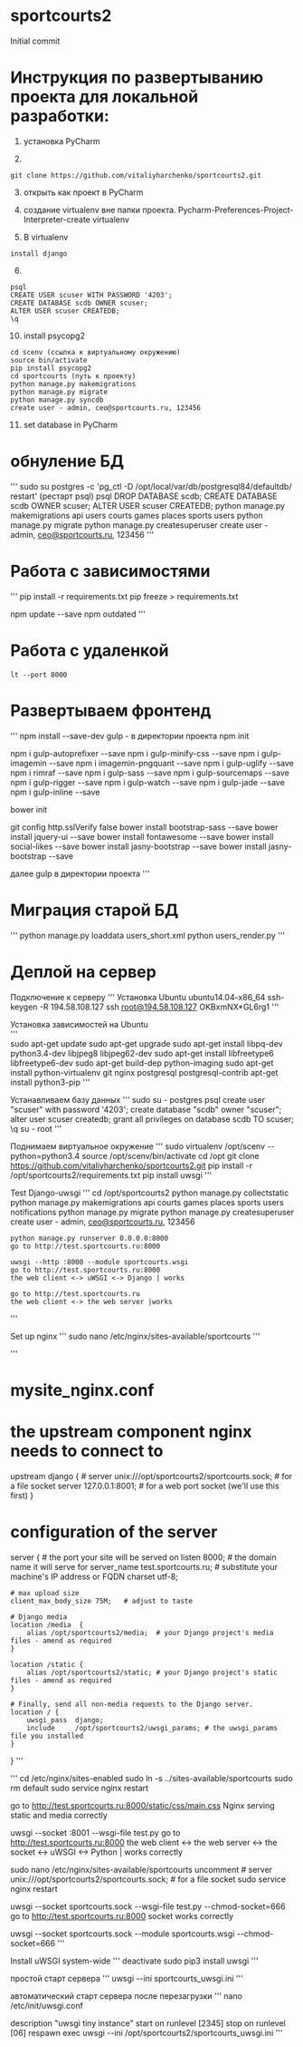 # sportcourts2

Initial commit

# Инструкция по развертыванию проекта для локальной разработки:

1) установка PyCharm

2) 
```
git clone https://github.com/vitaliyharchenko/sportcourts2.git
```

3) открыть как проект в PyCharm

4) создание virtualenv вне папки проекта. Pycharm-Preferences-Project-Interpreter-create virtualenv

5) В virtualenv 

```
install django
```

6)
```
psql
CREATE USER scuser WITH PASSWORD '4203';
CREATE DATABASE scdb OWNER scuser;
ALTER USER scuser CREATEDB;
\q
```

10) install psycopg2

```
cd scenv (ссылка к виртуальному окружению)
source bin/activate
pip install psycopg2
cd sportcourts (путь к проекту)
python manage.py makemigrations
python manage.py migrate
python manage.py syncdb
create user - admin, ceo@sportcourts.ru, 123456
```

11) set database in PyCharm

# обнуление БД

'''
sudo su postgres -c 'pg_ctl -D /opt/local/var/db/postgresql84/defaultdb/ restart' (рестарт psql)
psql
DROP DATABASE scdb;
CREATE DATABASE scdb OWNER scuser;
ALTER USER scuser CREATEDB;
python manage.py makemigrations api users courts games places sports users
python manage.py migrate
python manage.py createsuperuser
create user - admin, ceo@sportcourts.ru, 123456
'''


# Работа с зависимостями
'''
pip install -r requirements.txt
pip freeze > requirements.txt

npm update --save
npm outdated
'''

# Работа с удаленкой #
```
lt --port 8000
```

# Развертываем фронтенд #
'''
npm install --save-dev gulp - в директории проекта
npm init

npm i gulp-autoprefixer --save
npm i gulp-minify-css --save
npm i gulp-imagemin --save
npm i imagemin-pngquant --save
npm i gulp-uglify --save
npm i rimraf --save
npm i gulp-sass --save
npm i gulp-sourcemaps --save
npm i gulp-rigger --save
npm i gulp-watch --save
npm i gulp-jade --save
npm i gulp-inline --save


bower init

git config http.sslVerify false
bower install bootstrap-sass --save
bower install jquery-ui --save
bower install fontawesome --save
bower install social-likes --save
bower install jasny-bootstrap --save
bower install jasny-bootstrap --save

далее gulp в директории проекта
'''

# Миграция старой БД

'''
python manage.py loaddata users_short.xml
python users_render.py
'''


# Деплой на сервер

Подключение к серверу
'''
    Установка Ubuntu ubuntu14.04-x86_64
    ssh-keygen -R 194.58.108.127
    ssh root@194.58.108.127
    OKBxmNX*GL6rg1
'''

    
Установка зависимостей на Ubuntu    
'''    
    sudo apt-get update
    sudo apt-get upgrade
    sudo apt-get install libpq-dev python3.4-dev libjpeg8 libjpeg62-dev
    sudo apt-get install libfreetype6 libfreetype6-dev
    sudo apt-get build-dep python-imaging
    sudo apt-get install python-virtualenv git nginx postgresql postgresql-contrib
    apt-get install python3-pip
'''

Устанавливаем базу данных
'''
    sudo su - postgres
    psql
    create user "scuser" with password '4203';
    create database "scdb" owner "scuser";
    alter user scuser createdb;
    grant all privileges on database scdb TO scuser;
    \q
    su - root
'''


Поднимаем виртуальное окружение
'''
    sudo virtualenv /opt/scenv --python=python3.4
    source /opt/scenv/bin/activate
    cd /opt
    git clone https://github.com/vitaliyharchenko/sportcourts2.git
    pip install -r /opt/sportcourts2/requirements.txt
    pip install uwsgi
'''

Test Django-uwsgi
'''
    cd /opt/sportcourts2
    python manage.py collectstatic
    python manage.py makemigrations api courts games places sports users notifications
    python manage.py migrate
    python manage.py createsuperuser
    create user - admin, ceo@sportcourts.ru, 123456
    
    python manage.py runserver 0.0.0.0:8000
    go to http://test.sportcourts.ru:8000
    
    uwsgi --http :8000 --module sportcourts.wsgi
    go to http://test.sportcourts.ru:8000
    the web client <-> uWSGI <-> Django | works
    
    go to http://test.sportcourts.ru
    the web client <-> the web server |works
'''

Set up nginx
'''
sudo nano /etc/nginx/sites-available/sportcourts
'''

'''
# mysite_nginx.conf

# the upstream component nginx needs to connect to
upstream django {
    # server unix:///opt/sportcourts2/sportcourts.sock; # for a file socket
    server 127.0.0.1:8001; # for a web port socket (we'll use this first)
}

# configuration of the server
server {
    # the port your site will be served on
    listen      8000;
    # the domain name it will serve for
    server_name test.sportcourts.ru; # substitute your machine's IP address or FQDN
    charset     utf-8;

    # max upload size
    client_max_body_size 75M;   # adjust to taste

    # Django media
    location /media  {
        alias /opt/sportcourts2/media;  # your Django project's media files - amend as required
    }

    location /static {
        alias /opt/sportcourts2/static; # your Django project's static files - amend as required
    }

    # Finally, send all non-media requests to the Django server.
    location / {
        uwsgi_pass  django;
        include     /opt/sportcourts2/uwsgi_params; # the uwsgi_params file you installed
    }
}
'''

'''
cd /etc/nginx/sites-enabled
sudo ln -s ../sites-available/sportcourts
sudo rm default
sudo service nginx restart

go to http://test.sportcourts.ru:8000/static/css/main.css
Nginx serving static and media correctly

uwsgi --socket :8001 --wsgi-file test.py
go to http://test.sportcourts.ru:8000
the web client <-> the web server <-> the socket <-> uWSGI <-> Python | works correctly

sudo nano /etc/nginx/sites-available/sportcourts
uncomment # server unix:///opt/sportcourts2/sportcourts.sock; # for a file socket
sudo service nginx restart

uwsgi --socket sportcourts.sock --wsgi-file test.py --chmod-socket=666
go to http://test.sportcourts.ru:8000
socket works correctly

uwsgi --socket sportcourts.sock --module sportcourts.wsgi --chmod-socket=666
'''

Install uWSGI system-wide
'''
deactivate
sudo pip3 install uwsgi
'''

простой старт сервера
'''
uwsgi --ini sportcourts_uwsgi.ini
'''

автоматический старт сервера после перезагрузки
'''
nano /etc/init/uwsgi.conf

description "uwsgi tiny instance"
start on runlevel [2345]
stop on runlevel [06]
respawn
exec uwsgi --ini /opt/sportcourts2/sportcourts_uwsgi.ini
'''
